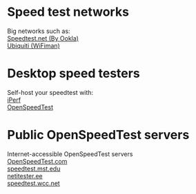 # Speed test networks
Big networks such as:<br>
[Speedtest.net (By Ookla)](https://www.speedtest.net/)<br>
[Ubiquiti (WiFiman)](https://wifiman.com/)<br>
# Desktop speed testers
Self-host your speedtest with:<br>
[iPerf](https://iperf.fr/)<br>
[OpenSpeedTest](https://openspeedtest.com/)<br>
# Public OpenSpeedTest servers<br>
Internet-accessible OpenSpeedTest servers<br>
[OpenSpeedTest.com](https://openspeedtest.com/)<br>
[speedtest.mst.edu](http://speedtest.mst.edu/)<br>
[netitester.ee](http://www.netitester.ee/)<br>
[speedtest.wcc.net](http://speedtest.wcc.net/)
